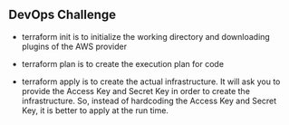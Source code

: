 ## DevOps Challenge

- terraform init is to initialize the working directory and downloading plugins of the AWS provider

- terraform plan is to create the execution plan for code

- terraform apply is to create the actual infrastructure. It will ask you to provide the Access Key and Secret Key in order to create the infrastructure. So, instead of hardcoding the Access Key and Secret Key, it is better to apply at the run time.
